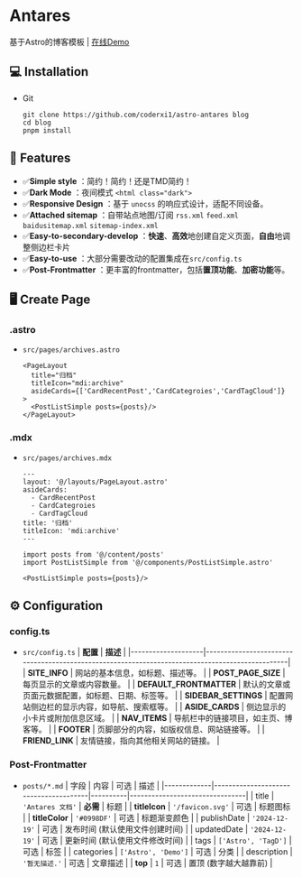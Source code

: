 # Antares

基于Astro的博客模板 | <a href="https://antares.coderxi.com">在线Demo</a>

## 💻 Installation

- Git  
  ```
  git clone https://github.com/coderxi1/astro-antares blog
  cd blog
  pnpm install
  ```

## 🎉 Features

- ✅**Simple style** ：简约！简约！还是TMD简约！
- ✅**Dark Mode** ：夜间模式 `<html class="dark">`
- ✅**Responsive Design** ：基于 `unocss` 的响应式设计，适配不同设备。
- ✅**Attached sitemap** ：自带站点地图/订阅 `rss.xml` `feed.xml` `baidusitemap.xml` `sitemap-index.xml`
- ✅**Easy-to-secondary-develop** ：**快速**、**高效**地创建自定义页面，**自由**地调整侧边栏卡片  
- ✅**Easy-to-use** ：大部分需要改动的配置集成在`src/config.ts`  
- ✅**Post-Frontmatter** ：更丰富的frontmatter，包括**置顶功能**、**加密功能**等。

## 🖥️ Create Page

### .astro
- `src/pages/archives.astro`
  ```astro
  <PageLayout
    title="归档"
    titleIcon="mdi:archive"
    asideCards={['CardRecentPost','CardCategroies','CardTagCloud']}
  >
    <PostListSimple posts={posts}/>
  </PageLayout>
  ```
### .mdx
- `src/pages/archives.mdx`
  ```mdx
  ---
  layout: '@/layouts/PageLayout.astro'
  asideCards: 
    - CardRecentPost
    - CardCategroies
    - CardTagCloud
  title: '归档'
  titleIcon: 'mdi:archive'
  ---

  import posts from '@/content/posts'
  import PostListSimple from '@/components/PostListSimple.astro'

  <PostListSimple posts={posts}/>
  ```

## ⚙ Configuration

### config.ts
- `src/config.ts`
  | **配置**               | **描述**                                                                                    |
  |--------------------|-------------------------------------------------------------------------------------------------|
  | **SITE_INFO**       | 网站的基本信息，如标题、描述等。                                                                  |
  | **POST_PAGE_SIZE**  | 每页显示的文章或内容数量。                                                                      |
  | **DEFAULT_FRONTMATTER** | 默认的文章或页面元数据配置，如标题、日期、标签等。                                             |
  | **SIDEBAR_SETTINGS** | 配置网站侧边栏的显示内容，如导航、搜索框等。                                                      |
  | **ASIDE_CARDS**     | 侧边显示的小卡片或附加信息区域。                                                                   |
  | **NAV_ITEMS**       | 导航栏中的链接项目，如主页、博客等。                                                                  |
  | **FOOTER**          | 页脚部分的内容，如版权信息、网站链接等。                                                              |
  | **FRIEND_LINK**     | 友情链接，指向其他相关网站的链接。                                                                    |

### Post-Frontmatter
- `posts/*.md`
  | 字段        | 内容                                   | 可选     | 描述                            |
  |-------------|---------------------------------------|----------|--------------------------------|
  | title       | `'Antares 文档'`                       | **必需**     | 标题                       |
  | **titleIcon**   | `'/favicon.svg'`                   | 可选     | 标题图标                        |
  | **titleColor**  | `'#0998DF'`                        | 可选     | 标题渐变颜色                    |
  | publishDate | `'2024-12-19'`                         | 可选     | 发布时间 (默认使用文件创建时间)   |
  | updatedDate | `'2024-12-19'`                         | 可选     | 更新时间 (默认使用文件修改时间)   |
  | tags        | `['Astro', 'TagD']`                    | 可选     | 标签                            |
  | categories  | `['Astro', 'Demo']`                    | 可选     | 分类                            |
  | description | `'暂无描述.'`                           | 可选     | 文章描述                        |
  | **top**         | `1`                                | 可选     | 置顶 (数字越大越靠前)            |